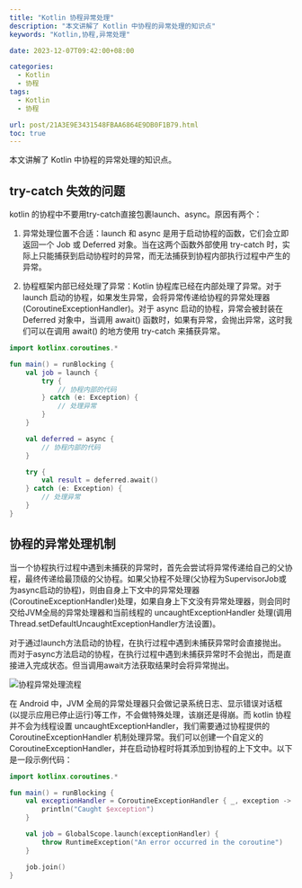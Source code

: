 ```yaml
---
title: "Kotlin 协程异常处理"
description: "本文讲解了 Kotlin 中协程的异常处理的知识点"
keywords: "Kotlin,协程,异常处理"

date: 2023-12-07T09:42:00+08:00

categories:
  - Kotlin
  - 协程
tags:
  - Kotlin
  - 协程

url: post/21A3E9E3431548FBAA6864E9DB0F1B79.html
toc: true
---
```


本文讲解了 Kotlin 中协程的异常处理的知识点。

<!--More-->

## try-catch 失效的问题

kotlin 的协程中不要用try-catch直接包裹launch、async。原因有两个：

1. 异常处理位置不合适：launch 和 async 是用于启动协程的函数，它们会立即返回一个 Job 或 Deferred 对象。当在这两个函数外部使用 try-catch 时，实际上只能捕获到启动协程时的异常，而无法捕获到协程内部执行过程中产生的异常。

2. 协程框架内部已经处理了异常：Kotlin 协程库已经在内部处理了异常。对于 launch 启动的协程，如果发生异常，会将异常传递给协程的异常处理器(CoroutineExceptionHandler)。对于 async 启动的协程，异常会被封装在 Deferred 对象中，当调用 await() 函数时，如果有异常，会抛出异常，这时我们可以在调用 await() 的地方使用 try-catch 来捕获异常。

```kotlin
import kotlinx.coroutines.*

fun main() = runBlocking {
    val job = launch {
        try {
            // 协程内部的代码
        } catch (e: Exception) {
            // 处理异常
        }
    }

    val deferred = async {
        // 协程内部的代码
    }

    try {
        val result = deferred.await()
    } catch (e: Exception) {
        // 处理异常
    }
}
```

## 协程的异常处理机制

当一个协程执行过程中遇到未捕获的异常时，首先会尝试将异常传递给自己的父协程，最终传递给最顶级的父协程。如果父协程不处理(父协程为SupervisorJob或为async启动的协程)，则由自身上下文中的异常处理器(CoroutineExceptionHandler)处理，如果自身上下文没有异常处理器，则会同时交给JVM全局的异常处理器和当前线程的 uncaughtExceptionHandler 处理(调用Thread.setDefaultUncaughtExceptionHandler方法设置)。

对于通过launch方法启动的协程，在执行过程中遇到未捕获异常时会直接抛出。而对于async方法启动的协程，在执行过程中遇到未捕获异常时不会抛出，而是直接进入完成状态。但当调用await方法获取结果时会将异常抛出。

![协程异常处理流程](/imgs/协程异常处理流程.webp)

在 Android 中，JVM 全局的异常处理器只会做记录系统日志、显示错误对话框(以提示应用已停止运行)等工作，不会做特殊处理，该崩还是得崩。而 kotlin 协程并不会为线程设置 uncaughtExceptionHandler，我们需要通过协程提供的 CoroutineExceptionHandler 机制处理异常。我们可以创建一个自定义的 CoroutineExceptionHandler，并在启动协程时将其添加到协程的上下文中。以下是一段示例代码：

```kotlin
import kotlinx.coroutines.*

fun main() = runBlocking {
    val exceptionHandler = CoroutineExceptionHandler { _, exception ->
        println("Caught $exception")
    }

    val job = GlobalScope.launch(exceptionHandler) {
        throw RuntimeException("An error occurred in the coroutine")
    }

    job.join()
}
```


